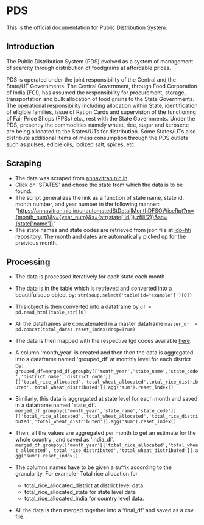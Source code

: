 ﻿
# PDS 
This is the official documentation for Public Distribution System. 

## Introduction
The Public Distribution System (PDS) evolved as a system of management of scarcity through distribution of foodgrains at affordable prices. 

PDS is operated under the joint responsibility of the Central and the State/UT Governments. The Central Government, through Food Corporation of India (FCI), has assumed the responsibility for procurement, storage, transportation and bulk allocation of food grains to the State Governments. The operational responsibility including allocation within State, identification of eligible families, issue of Ration Cards and supervision of the functioning of Fair Price Shops (FPSs) etc., rest with the State Governments. Under the PDS, presently the commodities namely wheat, rice, sugar and kerosene are being allocated to the States/UTs for distribution. Some States/UTs also distribute additional items of mass consumption through the PDS outlets such as pulses, edible oils, iodized salt, spices, etc.

## Scraping 

 - The data was scraped from [annavitran.nic.in](https://annavitran.nic.in/stateUnautmated#).
 - Click on 'STATES' and chose the state from which the data is to be found. 
 - The script generalizes the link as a function of state name, state id, month number, and year number in the following manner: "https://annavitran.nic.in/unautomatedStDetailMonthDFSOWiseRpt?m={month_num}&y={year_num}&s={str(state['id']).zfill(2)}&sn={state['name']}"
 - The state names and state codes are retrieved from json file at [idp-hfi repository](https://raw.githubusercontent.com/gursharan-info/idp-scripts/master/sources/pds_state_name_codes.json). The month and dates are automatically picked up for the preivious month. 


## Processing 
- The data is processed iteratively for each state each month. 
- The data is in the table which is retrieved and converted into a beautifulsoup object by:
		  `str(soup.select('table[id="example"]')[0])`
- This object is then converted into a dataframe by 
`df = pd.read_html(table_str)[0]`
- All the dataframes are concatenated in a master dataframe
 `master_df  =  pd.concat(total_data).reset_index(drop=True)`
 - The data is then mapped with the respective lgd codes available [here](https://raw.githubusercontent.com/gursharan-info/idp-scripts/master/sources/LGD_pds_monthly_05102021.csv).
 - A column 'month_year' is created and then then the data is aggregated into a dataframe  named 'grouped_df' at monthly level for each district by:
 `grouped_df=merged_df.groupby(['month_year','state_name','state_code','district_name','district_code'])[['total_rice_allocated','total_wheat_allocated',total_rice_distributed','total_wheat_distributed']].agg('sum').reset_index()`
 - Similarly, this data is aggregated at state level for each month and saved in a dataframe named 'state_df'. 
 `merged_df.groupby(['month_year','state_name','state_code'])[['total_rice_allocated','total_wheat_allocated','total_rice_distributed','total_wheat_distributed']].agg('sum').reset_index()`
 - Then, all the values are aggregated per month to get an estimate for the whole country , and saved as 'india_df'. `merged_df.groupby(['month_year'[['total_rice_allocated','total_wheat_allocated','total_rice_distributed','total_wheat_distributed']].agg('sum').reset_index()`
 - The columns names have to be given a suffix according to the granularity. For example- Total rice allocation for 

	- total_rice_allocated_district at district level data
	- total_rice_allocated_state for state level data
	- total_rice_allocated_india for country level data. 
	  
 - All the data is then merged together into a 'final_df' and saved as a csv file. 
